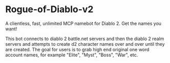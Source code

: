 # Rogue-of-Diablo-v2
 A clientless, fast, unlimited MCP namebot for Diablo 2. Get the names you want!

This bot connects to diablo 2 battle.net servers and then the diablo 2 realm servers and attempts to create d2 character names over and over until they are created.
The goal for users is to grab high end original one word account names, for example "Elite", "Myst", "Boss", "War", etc.
